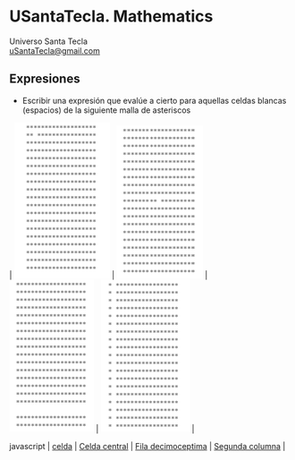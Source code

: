 # USantaTecla. Mathematics
Universo Santa Tecla  
[uSantaTecla@gmail.com](mailto:uSantaTecla@gmail.com) 

## Expresiones

* Escribir una expresión que evalúe a cierto para aquellas celdas blancas (espacios) de la siguiente malla de asteriscos

|
![Celda](https://github.com/USantaTecla-mesh/requirements/blob/master/src/docs/asciidoc/images/malla1.png)
|
![Celda central](https://github.com/USantaTecla-mesh/requirements/blob/master/src/docs/asciidoc/images/malla2.png)
|
![Fila decimoceptima](https://github.com/USantaTecla-mesh/requirements/blob/master/src/docs/asciidoc/images/malla3.png)
|
![Segunda columna](https://github.com/USantaTecla-mesh/requirements/blob/master/src/docs/asciidoc/images/malla4.png)
|


javascript
|
[celda](https://github.com/USantaTecla-mesh/javascript/blob/master/expresiones/celda/Celda.js)
|
[Celda central](https://github.com/USantaTecla-mesh/javascript/blob/master/expresiones/celdaCentral/Celda%20central.js)
|
[Fila decimoceptima](https://github.com/USantaTecla-mesh/javascript/blob/master/expresiones/filaDecimoceptima/Fila%20decimoseptima.js)
|
[Segunda columna](https://github.com/USantaTecla-mesh/javascript/blob/master/expresiones/segundaColumna/Segunda%20columna.js)
|



